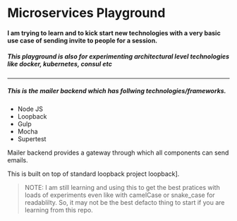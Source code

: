 # Microservices Playground

#### I am trying to learn and to kick start new technologies with a very basic use case of sending invite to people for a session.
##### This playground is also for experimenting architectural level technologies like docker, kubernetes, consul etc
---
##### This is the mailer backend which has follwing technologies/frameworks.

  - Node JS
  - Loopback
  - Gulp
  - Mocha
  - Supertest

Mailer backend provides a gateway through which all components can send emails.

This is built on top of standard loopback project loopback].
> NOTE: I am still learning and using this to get the best pratices with loads of experiments even like with camelCase or snake_case for readablilty. So, it may not be the best defacto thing to start if you are learning from this repo. 

   [loopback]: <https://github.com/strongloop/loopback>
